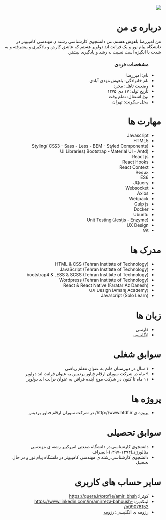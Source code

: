 <div dir="rtl">
  <img src="https://avatars3.githubusercontent.com/u/72304024?s=400&u=8144d72e95648926d30333c01886c0d7ef860f3b&v=4" />
  <h1> درباره ی من</h1>
  <p> من امیررضا باهوش هستم. من دانشجوی کارشناسی رشته ی مهندسی کامپیوتر در دانشگاه پیام نور و یک فرانت اند دولوپر هستم که عاشق کارش و یادگیری و پیشرفته و به شدت با انگیزه است نسبت به رشد و یادگیری بیشتر.</p>
  
  <ul>
    <h3> مشخصات فردی</h3>
  <li>نام: امیررضا</li>
  <li>نام خانوادگی: باهوش مهدی آبادی</li>
  <li>وضعیت تاهل: مجرد</li>
  <li>تاریخ تولد: ۱۷ دی ۱۳۷۵</li>
  <li>نوع اشتغال: تمام وقت</li>
  <li>محل سکونت: تهران</li>
</ul>

  
<h1>مهارت ها</h1>

<ul>
  <li>Javascript</li>
  <li>HTML5</li>
  <li>Styling( CSS3 - Sass - Less - BEM - Styled Components)</li>
  <li>UI Libraries( Bootstrap - Material UI - Antd)</li>
  <li>React js</li>
  <li>React Hooks</li>
  <li>React Context</li>
  <li>Redux</li>
  <li>ES6</li>
  <li>JQuery</li>
  <li>Websocket</li>
  <li>Axios</li>
  <li>Webpack</li>
  <li>Gulp js</li>
  <li>Docker</li>
  <li>Ubuntu</li>
  <li>Unit Testing (Jestjs - Enzyme)</li>
  <li>UX Design</li>
  <li>Git</li>
</ul>

<h1> مدرک ها</h1>
<ul>
  <li>HTML & CSS (Tehran Institute of Technology)</li>
  <li>JavaScript (Tehran Institute of Technology)</li>
  <li>bootstrap4 & LESS & SCSS (Tehran Institute of Technology)</li>
  <li>Wordpress (Tehran Institute of Technology)</li>
  <li>React & React Native (Faratar Az Danesh)</li>
  <li>UX Design (Amanj Academy)</li>
  <li>Javascript (Solo Learn)</li>
</ul>

<h1> زبان ها</h1>
<ul>
  <li>فارسی</li>
  <li>انگلیسی</li>
</ul>

<h1> سوابق شغلی </h1>
<ul>
   <li> ۱ سال در دبیرستان خاتم به عنوان معلم ریاضی</li>
   <li>۹ ماه در شرکت سوران ارقام فناور پردیس به عنوان فرانت اند دولوپر</li>
   <li>۱۱ ماه تا کنون در شرکت موج آینده فرافن به عنوان فرانت اند دولوپر
</li>
</ul>

<h1> پروژه ها </h1>
<ul>
   <li> پروژه ی http://www.htdf.ir/ در شرکت سوران ارقام فناور پردیس</li>
</li>
</ul>

<h1> سوابق تحصیلی </h1>
<ul>
   <li> دانشجوی کارشناسی در دانشگاه صنعتی امیرکبیر رشته ی مهندسی متالورژی(۱۳۹۴-۱۳۹۷)-انصراف</li>
   <li> دانشجوی کارشناسی رشته ی مهندسی کامپیوتر در دانشگاه پیام نور و در حال تحصیل</li>
</ul>

<h1> سایر حساب های کاربری </h1>
<ul>
  <li>کوئرا: <a href="https://quera.ir/profile/amir_bhsh"> https://quera.ir/profile/amir_bhsh </a></li>
  <li>لینکدین: <a href="https://www.linkedin.com/in/amirreza-bahoush-b09078152/"> https://www.linkedin.com/in/amirreza-bahoush-b09078152/ </a></li>
  <li>رزومه ی انگلیسی: <a href="https://ftemeh021.github.io/ftemeh-resume/"> رزومه </a></li>
</ul>
